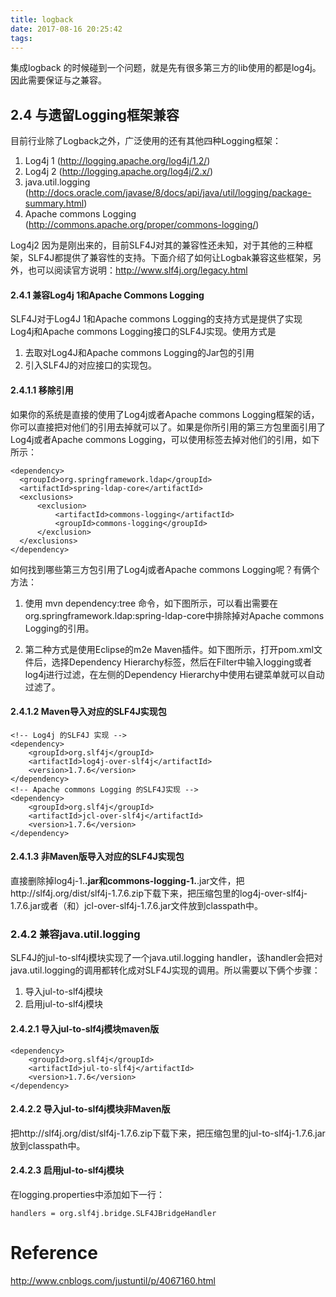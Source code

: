 ```yaml
---
title: logback
date: 2017-08-16 20:25:42
tags:
---
```


集成logback 的时候碰到一个问题，就是先有很多第三方的lib使用的都是log4j。因此需要保证与之兼容。

## 2.4 与遗留Logging框架兼容
目前行业除了Logback之外，广泛使用的还有其他四种Logging框架：

1. Log4j 1 (http://logging.apache.org/log4j/1.2/)     
1. Log4j 2 (http://logging.apache.org/log4j/2.x/)     
1. java.util.logging (http://docs.oracle.com/javase/8/docs/api/java/util/logging/package-summary.html)     
1. Apache commons Logging (http://commons.apache.org/proper/commons-logging/)     

Log4j2 因为是刚出来的，目前SLF4J对其的兼容性还未知，对于其他的三种框架，SLF4J都提供了兼容性的支持。下面介绍了如何让Logbak兼容这些框架，另外，也可以阅读官方说明：http://www.slf4j.org/legacy.html


#### 2.4.1 兼容Log4j 1和Apache Commons Logging

SLF4J对于Log4J 1和Apache commons Logging的支持方式是提供了实现Log4j和Apache commons Logging接口的SLF4J实现。使用方式是

1. 去取对Log4J和Apache commons Logging的Jar包的引用     
2. 引入SLF4J的对应接口的实现包。     
 

#### 2.4.1.1 移除引用

如果你的系统是直接的使用了Log4j或者Apache commons Logging框架的话，你可以直接把对他们的引用去掉就可以了。如果是你所引用的第三方包里面引用了Log4j或者Apache commons Logging，可以使用<exclusions>标签去掉对他们的引用，如下所示：

```
<dependency>
  <groupId>org.springframework.ldap</groupId>
  <artifactId>spring-ldap-core</artifactId>
  <exclusions>
      <exclusion>
          <artifactId>commons-logging</artifactId>
          <groupId>commons-logging</groupId>
      </exclusion>
  </exclusions>
</dependency>
``` 

如何找到哪些第三方包引用了Log4j或者Apache commons Logging呢？有俩个方法：
1. 使用 mvn dependency:tree 命令，如下图所示，可以看出需要在org.springframework.ldap:spring-ldap-core中排除掉对Apache commons Logging的引用。

2. 第二种方式是使用Eclipse的m2e Maven插件。如下图所示，打开pom.xml文件后，选择Dependency Hierarchy标签，然后在Filter中输入logging或者log4j进行过滤，在左侧的Dependency Hierarchy中使用右键菜单就可以自动过滤了。 

#### 2.4.1.2 Maven导入对应的SLF4J实现包

```
<!-- Log4j 的SLF4J 实现 -->
<dependency>
    <groupId>org.slf4j</groupId>
    <artifactId>log4j-over-slf4j</artifactId>
    <version>1.7.6</version>
</dependency>
<!-- Apache commons Logging 的SLF4J实现 -->
<dependency>
    <groupId>org.slf4j</groupId>
    <artifactId>jcl-over-slf4j</artifactId>
    <version>1.7.6</version>
</dependency>
```

#### 2.4.1.3 非Maven版导入对应的SLF4J实现包

直接删除掉log4j-1.**.jar和commons-logging-1.**.jar文件，把http://slf4j.org/dist/slf4j-1.7.6.zip下载下来，把压缩包里的log4j-over-slf4j-1.7.6.jar或者（和）jcl-over-slf4j-1.7.6.jar文件放到classpath中。

 

### 2.4.2 兼容java.util.logging

SLF4J的jul-to-slf4j模块实现了一个java.util.logging handler，该handler会把对java.util.logging的调用都转化成对SLF4J实现的调用。所以需要以下俩个步骤：

1. 导入jul-to-slf4j模块     
1. 启用jul-to-slf4j模块     
 

#### 2.4.2.1 导入jul-to-slf4j模块maven版

 
```
<dependency>
    <groupId>org.slf4j</groupId>
    <artifactId>jul-to-slf4j</artifactId>
    <version>1.7.6</version>
</dependency>
```

#### 2.4.2.2 导入jul-to-slf4j模块非Maven版

把http://slf4j.org/dist/slf4j-1.7.6.zip下载下来，把压缩包里的jul-to-slf4j-1.7.6.jar放到classpath中。

#### 2.4.2.3 启用jul-to-slf4j模块

在logging.properties中添加如下一行：

```
handlers = org.slf4j.bridge.SLF4JBridgeHandler 
```

# Reference
http://www.cnblogs.com/justuntil/p/4067160.html
